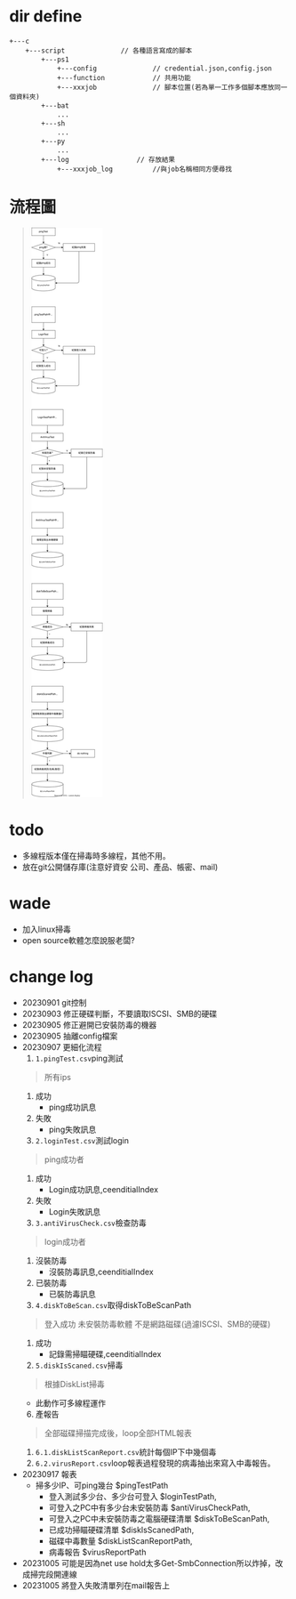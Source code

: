 # dir define
```dir
+---c
    +---script              // 各種語言寫成的腳本 
        +---ps1
            +---config              // credential.json,config.json
            +---function            // 共用功能
            +---xxxjob              // 腳本位置(若為單一工作多個腳本應放同一個資料夾)
        +---bat
            ...
        +---sh
            ...
        +---py
            ...
        +---log                 // 存放結果
            +---xxxjob_log          //與job名稱相同方便尋找
```
# 流程圖
> ![flow](/script/ps1/flow.drawio.svg)
# todo
* 多線程版本僅在掃毒時多線程，其他不用。
* 放在git公開儲存庫(注意好資安 公司、產品、帳密、mail)
# wade
* 加入linux掃毒
* open source軟體怎麼說服老闆?
# change log
* 20230901 git控制
* 20230903 修正硬碟判斷，不要讀取ISCSI、SMB的硬碟
* 20230905 修正避開已安裝防毒的機器
* 20230905 抽離config檔案
* 20230907 更細化流程
  1. `1.pingTest.csv`ping測試
    > 所有ips
     1. 成功
        * ping成功訊息
     2. 失敗
        * ping失敗訊息
  2. `2.loginTest.csv`測試login
    > ping成功者
     1. 成功
        * Login成功訊息,ceenditialIndex
     2. 失敗
        * Login失敗訊息
  3. `3.antiVirusCheck.csv`檢查防毒
    > login成功者
     1. 沒裝防毒
        * 沒裝防毒訊息,ceenditialIndex
     2. 已裝防毒
        * 已裝防毒訊息
  4. `4.diskToBeScan.csv`取得diskToBeScanPath
    > 登入成功
    > 未安裝防毒軟體
    > 不是網路磁碟(過濾ISCSI、SMB的硬碟)
    1. 成功
       * 記錄需掃瞄硬碟,ceenditialIndex
  5. `5.diskIsScaned.csv`掃毒
    > 根據DiskList掃毒
    * 此動作可多線程運作
  6. 產報告
    > 全部磁碟掃描完成後，loop全部HTML報表
    1. `6.1.diskListScanReport.csv`統計每個IP下中幾個毒
    2. `6.2.virusReport.csv`loop報表過程發現的病毒抽出來寫入中毒報告。
* 20230917 報表
  * 掃多少IP、可ping幾台                $pingTestPath
	* 登入測試多少台、多少台可登入          $loginTestPath,
	* 可登入之PC中有多少台未安裝防毒        $antiVirusCheckPath,
	* 可登入之PC中未安裝防毒之電腦硬碟清單  $diskToBeScanPath,
	* 已成功掃瞄硬碟清單                  $diskIsScanedPath,
	* 磁碟中毒數量                        $diskListScanReportPath,
	* 病毒報告                            $virusReportPath
* 20231005 可能是因為net use hold太多Get-SmbConnection所以炸掉，改成掃完段開連線
* 20231005 將登入失敗清單列在mail報告上
